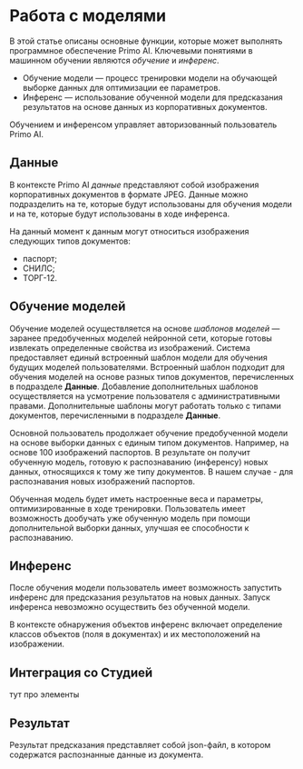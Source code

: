 # Работа с моделями

В этой статье описаны основные функции, которые может выполнять программное обеспечение Primo AI. Ключевыми понятиями в машинном обучении являются *обучение* и *инференс*. 

* Обучение модели — процесс тренировки модели на обучающей выборке данных для оптимизации ее параметров.
* Инференс — использование обученной модели для предсказания результатов на основе данных из корпоративных документов.

Обучением и инференсом управляет авторизованный пользователь Primo AI.

## Данные

В контексте Primo AI *данные* представляют собой изображения корпоративных документов в формате JPEG. Данные можно подразделить на те, которые будут использованы для обучения модели и на те, которые будут использованы в ходе инференса.

На данный момент к данным могут относиться изображения следующих типов документов:
* паспорт;
* СНИЛС;
* ТОРГ-12.

## Обучение моделей

Обучение моделей осуществляется на основе *шаблонов моделей* — заранее предобученных моделей нейронной сети, которые готовы извлекать определенные свойства из изображений. Система предоставляет единый встроенный шаблон модели для обучения будущих моделей пользователями. Встроенный шаблон подходит для обучения моделей на основе разных типов документов, перечисленных в подразделе **Данные**. Добавление дополнительных шаблонов осуществляется на усмотрение пользователя с административными правами. Дополнительные шаблоны могут работать только с типами документов, перечисленными в подразделе **Данные**.

Основной пользователь продолжает обучение предобученной модели на основе выборки данных с единым типом документов. Например, на основе 100 изображений паспортов. В результате он получит обученную модель, готовую к распознаванию (инференсу) новых данных, относящихся к тому же типу документов. В нашем случае - для распознавания новых изображений паспортов. 

Обученная модель будет иметь настроенные веса и параметры, оптимизированные в ходе тренировки. Пользователь имеет возможность дообучать уже обученную модель при помощи дополнительной выборки данных, улучшая ее способности к распознаванию.



## Инференс

После обучения модели пользователь имеет возможность запустить инференс для предсказания результатов на новых данных. Запуск инференса невозможно осуществить без обученной модели.

В контексте обнаружения объектов инференс включает определение классов объектов (поля в документах) и их местоположений на изображении. 



## Интеграция со Студией

тут про элементы

## Результат

Результат предсказания представляет собой json-файл, в котором содержатся распознанные данные из документа.

